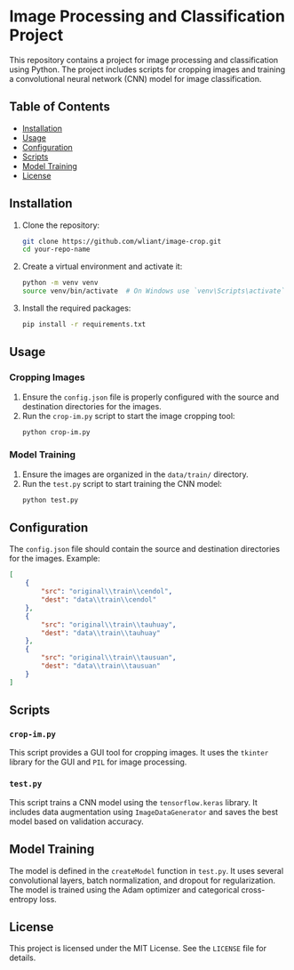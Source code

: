 # Image Processing and Classification Project

This repository contains a project for image processing and classification using Python. The project includes scripts for cropping images and training a convolutional neural network (CNN) model for image classification.

## Table of Contents

- [Installation](#installation)
- [Usage](#usage)
- [Configuration](#configuration)
- [Scripts](#scripts)
- [Model Training](#model-training)
- [License](#license)

## Installation

1. Clone the repository:
    ```sh
    git clone https://github.com/wliant/image-crop.git
    cd your-repo-name
    ```

2. Create a virtual environment and activate it:
    ```sh
    python -m venv venv
    source venv/bin/activate  # On Windows use `venv\Scripts\activate`
    ```

3. Install the required packages:
    ```sh
    pip install -r requirements.txt
    ```

## Usage

### Cropping Images

1. Ensure the `config.json` file is properly configured with the source and destination directories for the images.
2. Run the `crop-im.py` script to start the image cropping tool:
    ```sh
    python crop-im.py
    ```

### Model Training

1. Ensure the images are organized in the `data/train/` directory.
2. Run the `test.py` script to start training the CNN model:
    ```sh
    python test.py
    ```

## Configuration

The `config.json` file should contain the source and destination directories for the images. Example:
```json
[
    {
        "src": "original\\train\\cendol",
        "dest": "data\\train\\cendol"
    },
    {
        "src": "original\\train\\tauhuay",
        "dest": "data\\train\\tauhuay"
    },
    {
        "src": "original\\train\\tausuan",
        "dest": "data\\train\\tausuan"
    }
]
```

## Scripts

### `crop-im.py`

This script provides a GUI tool for cropping images. It uses the `tkinter` library for the GUI and `PIL` for image processing.

### `test.py`

This script trains a CNN model using the `tensorflow.keras` library. It includes data augmentation using `ImageDataGenerator` and saves the best model based on validation accuracy.

## Model Training

The model is defined in the `createModel` function in `test.py`. It uses several convolutional layers, batch normalization, and dropout for regularization. The model is trained using the Adam optimizer and categorical cross-entropy loss.

## License

This project is licensed under the MIT License. See the `LICENSE` file for details.
